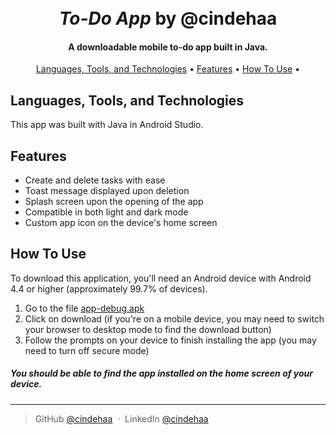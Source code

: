 <h1 align="center">
  <br>
  <i>To-Do App</i> by @cindehaa
  <br>
</h1>

<h4 align="center">A downloadable mobile to-do app built in Java.</h4>

<p align="center">
  <a href="#languages-tools-and-technologies">Languages, Tools, and Technologies</a> •
  <a href="features">Features</a> •
  <a href="#how-to-use">How To Use</a> •
</p>

## Languages, Tools, and Technologies
This app was built with Java in Android Studio.

## Features

* Create and delete tasks with ease
* Toast message displayed upon deletion
* Splash screen upon the opening of the app
* Compatible in both light and dark mode
* Custom app icon on the device's home screen

## How To Use

To download this application, you'll need an Android device with Android 4.4 or higher (approximately 99.7% of devices).
1. Go to the file [app-debug.apk](https://github.com/cindehaa/to-do-app/blob/main/app-debug.apk)
2. Click on download (if you're on a mobile device, you may need to switch your browser to desktop mode to find the download button)
3. Follow the prompts on your device to finish installing the app (you may need to turn off secure mode)

##### You should be able to find the app installed on the home screen of your device.

---

> GitHub [@cindehaa](https://github.com/cindehaa) &nbsp;&middot;&nbsp;
> LinkedIn [@cindehaa](https://www.linkedin.com/in/cindehaa/)
